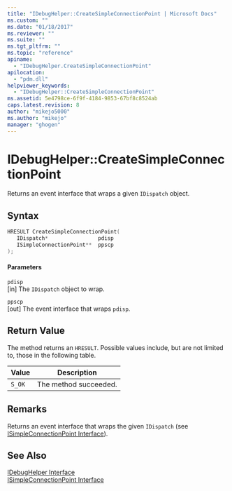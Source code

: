 ```yaml
---
title: "IDebugHelper::CreateSimpleConnectionPoint | Microsoft Docs"
ms.custom: ""
ms.date: "01/18/2017"
ms.reviewer: ""
ms.suite: ""
ms.tgt_pltfrm: ""
ms.topic: "reference"
apiname: 
  - "IDebugHelper.CreateSimpleConnectionPoint"
apilocation: 
  - "pdm.dll"
helpviewer_keywords: 
  - "IDebugHelper::CreateSimpleConnectionPoint"
ms.assetid: 5e4798ce-6f9f-4184-9853-67bf8c8524ab
caps.latest.revision: 8
author: "mikejo5000"
ms.author: "mikejo"
manager: "ghogen"
---
```

# IDebugHelper::CreateSimpleConnectionPoint
Returns an event interface that wraps a given `IDispatch` object.  
  
## Syntax  
  
```cpp
HRESULT CreateSimpleConnectionPoint(  
   IDispatch*                pdisp  
   ISimpleConnectionPoint**  ppscp  
);  
```  
  
#### Parameters  
 `pdisp`  
 [in] The `IDispatch` object to wrap.  
  
 `ppscp`  
 [out] The event interface that wraps `pdisp`.  
  
## Return Value  
 The method returns an `HRESULT`. Possible values include, but are not limited to, those in the following table.  
  
|Value|Description|  
|-----------|-----------------|  
|`S_OK`|The method succeeded.|  
  
## Remarks  
 Returns an event interface that wraps the given `IDispatch` (see [ISimpleConnectionPoint Interface](../../winscript/reference/isimpleconnectionpoint-interface.md)).  
  
## See Also  
 [IDebugHelper Interface](../../winscript/reference/idebughelper-interface.md)   
 [ISimpleConnectionPoint Interface](../../winscript/reference/isimpleconnectionpoint-interface.md)